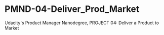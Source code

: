 # PMND-04-Deliver_Prod_Market
Udacity's Product Manager Nanodegree, PROJECT 04: Deliver a Product to Market
